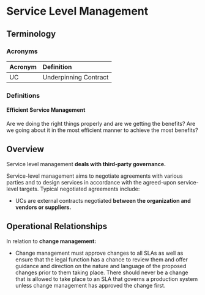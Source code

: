 # Service Level Management

## Terminology

### Acronyms

| Acronym | Definition |
| :--- | :--- |
| UC | Underpinning Contract |

### Definitions

#### Efficient Service Management

Are we doing the right things properly and are we getting the benefits? Are we going about it in the most efficient manner to achieve the most benefits?

## Overview

Service level management **deals with third-party governance.**

Service-level management aims to negotiate agreements with various parties and to design services in accordance with the agreed-upon service-level targets. Typical negotiated agreements include:

- UCs are external contracts negotiated **between the organization and vendors or suppliers.**

## Operational Relationships

In relation to **change management:**

- Change management must approve changes to all SLAs as well as ensure that the legal function has a chance to review them and offer guidance and direction on the nature and language of the proposed changes prior to them taking place. There should never be a change that is allowed to take place to an SLA that governs a production system unless change management has approved the change first.